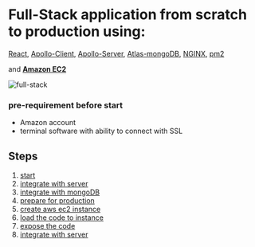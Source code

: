 # Full-Stack application from scratch to production using:

[React](https://reactjs.org/),     [Apollo-Client](https://www.apollographql.com/docs/react/get-started/),      [Apollo-Server](https://www.apollographql.com/docs/apollo-server/getting-started/),      [Atlas-mongoDB](https://www.mongodb.com/),   [NGINX](https://www.nginx.com/),  [pm2](https://pm2.keymetrics.io/)

and **[Amazon EC2](https://aws.amazon.com/ec2/)**


![full-stack](https://d1ih00e1ckr8rk.cloudfront.net/resources/images/uploaded-images/60088ca683216f18e2f27bc5.png)


### pre-requirement before start

- Amazon account
- terminal software with ability to connect with SSL


## Steps

1. [start](https://github.com/amitznati/aws-fullstack-starter/tree/master/1-start)
2. [integrate with server](https://github.com/amitznati/aws-fullstack-starter/tree/master/2-integrate-with-server)
3. [integrate with mongoDB](https://github.com/amitznati/aws-fullstack-starter/tree/master/3-integrate-with-mongodb)
4. [prepare for production](https://github.com/amitznati/aws-fullstack-starter/tree/master/4-prepare-for-production)
5. [create aws ec2 instance](https://github.com/amitznati/aws-fullstack-starter/tree/master/5-create-aws-ec2-instance)
6. [load the code to instance](https://github.com/amitznati/aws-fullstack-starter/tree/master/6-load-the-code-to-instance)
7. [expose the code](https://github.com/amitznati/aws-fullstack-starter/tree/master/7-Expose-the-app)
8. [integrate with server](https://github.com/amitznati/aws-fullstack-starter/tree/master/8-Final-integrate-with-server)
